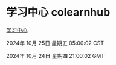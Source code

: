 # 学习中心 colearnhub
[学习中心](http://219.139.199.238:56308/colearnhub/)

2024年 10月 25日 星期五 05:00:02 CST

2024年 10月 24日 星期四 21:00:02 GMT
